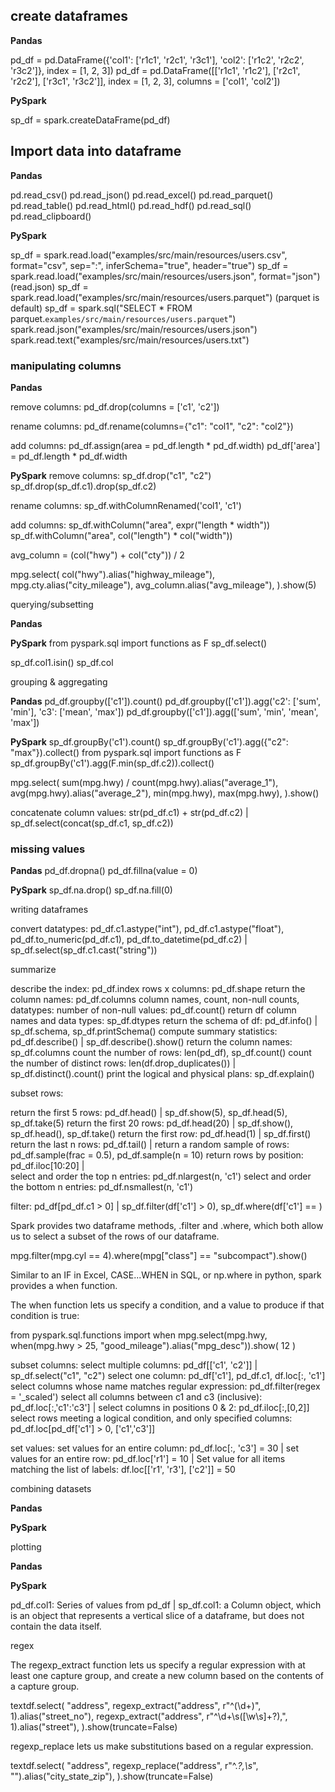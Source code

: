 ## create dataframes

**Pandas**  

pd_df = pd.DataFrame({'col1': ['r1c1', 'r2c1', 'r3c1'], 'col2': ['r1c2', 'r2c2', 'r3c2']}, index = [1, 2, 3])
pd_df = pd.DataFrame([['r1c1', 'r1c2'], ['r2c1', 'r2c2'], ['r3c1', 'r3c2']], index = [1, 2, 3], columns = ['col1', 'col2'])

**PySpark**

sp_df = spark.createDataFrame(pd_df)

## Import data into dataframe

**Pandas**

pd.read_csv()
pd.read_json()
pd.read_excel()
pd.read_parquet()
pd.read_table()
pd.read_html()
pd.read_hdf()
pd.read_sql()
pd.read_clipboard()

**PySpark**

sp_df = spark.read.load("examples/src/main/resources/users.csv", format="csv", sep=":", inferSchema="true", header="true")
sp_df = spark.read.load("examples/src/main/resources/users.json", format="json") (read.json)
sp_df = spark.read.load("examples/src/main/resources/users.parquet") (parquet is default)
sp_df = spark.sql("SELECT * FROM parquet.`examples/src/main/resources/users.parquet`") 
spark.read.json("examples/src/main/resources/users.json")
spark.read.text("examples/src/main/resources/users.txt")


### manipulating columns

**Pandas**

remove columns: 
pd_df.drop(columns = ['c1', 'c2'])

rename columns: 
pd_df.rename(columns={"c1": "col1", "c2": "col2"})

add columns:
pd_df.assign(area = pd_df.length * pd_df.width)
pd_df['area'] = pd_df.length * pd_df.width


**PySpark**
remove columns:
sp_df.drop("c1", "c2")
sp_df.drop(sp_df.c1).drop(sp_df.c2)

rename columns:
sp_df.withColumnRenamed('col1', 'c1')

add columns:
sp_df.withColumn("area", expr("length * width"))
sp_df.withColumn("area", col("length") * col("width"))

avg_column = (col("hwy") + col("cty")) / 2

mpg.select(
    col("hwy").alias("highway_mileage"),
    mpg.cty.alias("city_mileage"),
    avg_column.alias("avg_mileage"),
).show(5)


querying/subsetting

**Pandas**

**PySpark**
from pyspark.sql import functions as F
sp_df.select()

sp_df.col1.isin()
sp_df.col

grouping & aggregating

**Pandas**
pd_df.groupby(['c1']).count()
pd_df.groupby(['c1']).agg('c2': ['sum', 'min'], 'c3': ['mean', 'max'])
pd_df.groupby(['c1']).agg(['sum', 'min', 'mean', 'max'])

**PySpark**
sp_df.groupBy('c1').count()
sp_df.groupBy('c1').agg({"c2": "max"}).collect()
from pyspark.sql import functions as F
sp_df.groupBy('c1').agg(F.min(sp_df.c2)).collect()

mpg.select(
    sum(mpg.hwy) / count(mpg.hwy).alias("average_1"),
    avg(mpg.hwy).alias("average_2"),
    min(mpg.hwy),
    max(mpg.hwy),
).show()

concatenate column values: str(pd_df.c1) + str(pd_df.c2) |  sp_df.select(concat(sp_df.c1, sp_df.c2))

### missing values

**Pandas**
pd_df.dropna()
pd_df.fillna(value = 0)

**PySpark**
sp_df.na.drop()
sp_df.na.fill(0)


writing dataframes

convert datatypes: 
pd_df.c1.astype("int"), pd_df.c1.astype("float"), pd_df.to_numeric(pd_df.c1), pd_df.to_datetime(pd_df.c2) | 
sp_df.select(sp_df.c1.cast("string"))

summarize

describe the index: pd_df.index
rows x columns: pd_df.shape
return the column names: pd_df.columns
column names, count, non-null counts, datatypes: 
number of non-null values: pd_df.count()
return df column names and data types:  sp_df.dtypes
return the schema of df: pd_df.info() | sp_df.schema, sp_df.printSchema()
compute summary statistics: pd_df.describe()   |   sp_df.describe().show()
return the column names: sp_df.columns
count the number of rows: len(pd_df), sp_df.count()
count the number of distinct rows: len(df.drop_duplicates()) |  sp_df.distinct().count()
print the logical and physical plans: sp_df.explain()

subset rows: 

return the first 5 rows: pd_df.head()  |  sp_df.show(5), sp_df.head(5), sp_df.take(5)
return the first 20 rows: pd_df.head(20)  |  sp_df.show(), sp_df.head(), sp_df.take() 
return the first row: pd_df.head(1)  | sp_df.first()
return the last n rows: pd_df.tail()  |
return a random sample of rows: pd_df.sample(frac = 0.5), pd_df.sample(n = 10)
return rows by position: pd_df.iloc[10:20] |  
select and order the top n entries: pd_df.nlargest(n, 'c1')
select and order the bottom n entries: pd_df.nsmallest(n, 'c1')

filter: pd_df[pd_df.c1 > 0]  |  sp_df.filter(df['c1'] > 0), sp_df.where(df['c1'] == )

Spark provides two dataframe methods, .filter and .where, which both allow us to select a subset of the rows of our dataframe.

mpg.filter(mpg.cyl == 4).where(mpg["class"] == "subcompact").show()


Similar to an IF in Excel, CASE...WHEN in SQL, or np.where in python, spark provides a when function.

The when function lets us specify a condition, and a value to produce if that condition is true:

from pyspark.sql.functions import when
mpg.select(mpg.hwy, when(mpg.hwy > 25, "good_mileage").alias("mpg_desc")).show(
    12
)


subset columns: 
select multiple columns: pd_df[['c1', 'c2']]  |  sp_df.select("c1", "c2")
select one column: pd_df['c1'], pd_df.c1, df.loc[:, 'c1']
select columns whose name matches regular expression: pd_df.filter(regex = '\_scaled')
select all columns between c1 and c3 (inclusive): pd_df.loc[:,'c1':'c3'] | 
select columns in positions 0 & 2: pd_df.iloc[:,[0,2]]
select rows meeting a logical condition, and only specified columns: pd_df.loc[pd_df['c1'] > 0, ['c1','c3']]

set values: 
set values for an entire column: pd_df.loc[:, 'c3'] = 30 | 
set values for an entire row: pd_df.loc['r1'] = 10 | 
Set value for all items matching the list of labels: df.loc[['r1', 'r3'], ['c2']] = 50

combining datasets

**Pandas**

**PySpark**


plotting

**Pandas**

**PySpark**



pd_df.col1: Series of values from pd_df  |  sp_df.col1: a Column object, which is an object that represents a vertical slice of a dataframe, but does not contain the data itself.

regex

The regexp_extract function lets us specify a regular expression with at least one capture group, and create a new column based on the contents of a capture group.

textdf.select(
    "address",
    regexp_extract("address", r"^(\d+)", 1).alias("street_no"),
    regexp_extract("address", r"^\d+\s([\w\s]+?),", 1).alias("street"),
).show(truncate=False)


regexp_replace lets us make substitutions based on a regular expression.

textdf.select(
    "address",
    regexp_replace("address", r"^.*?,\s*", "").alias("city_state_zip"),
).show(truncate=False)



